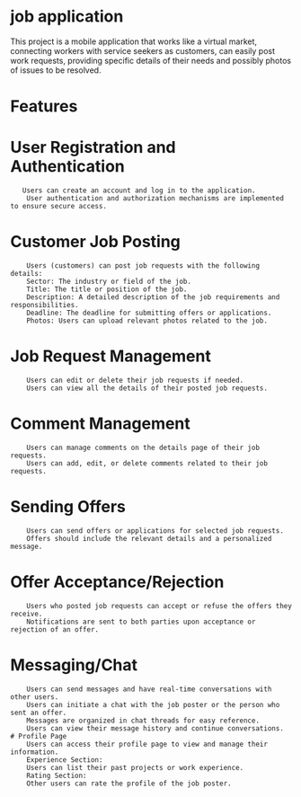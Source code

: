 # job application

This project is a mobile application that works like a
virtual market, connecting workers with service seekers
as customers, can easily post work requests, providing specific details
of their needs and possibly photos of issues to be resolved.


# Features

   # User Registration and Authentication
       Users can create an account and log in to the application.
        User authentication and authorization mechanisms are implemented to ensure secure access.
  # Customer Job Posting
        Users (customers) can post job requests with the following details:
        Sector: The industry or field of the job.
        Title: The title or position of the job.
        Description: A detailed description of the job requirements and responsibilities.
        Deadline: The deadline for submitting offers or applications.
        Photos: Users can upload relevant photos related to the job.
  # Job Request Management
        Users can edit or delete their job requests if needed.
        Users can view all the details of their posted job requests.
  # Comment Management
        Users can manage comments on the details page of their job requests.
        Users can add, edit, or delete comments related to their job requests.
   # Sending Offers
        Users can send offers or applications for selected job requests.
        Offers should include the relevant details and a personalized message.
   # Offer Acceptance/Rejection
        Users who posted job requests can accept or refuse the offers they receive.
        Notifications are sent to both parties upon acceptance or rejection of an offer.
   # Messaging/Chat
        Users can send messages and have real-time conversations with other users.
        Users can initiate a chat with the job poster or the person who sent an offer.
        Messages are organized in chat threads for easy reference.
        Users can view their message history and continue conversations.
    # Profile Page
        Users can access their profile page to view and manage their information.
        Experience Section:
        Users can list their past projects or work experience.
        Rating Section:
        Other users can rate the profile of the job poster.




